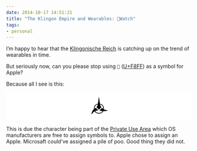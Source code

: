 ```yaml
---
date: 2014-10-17 14:51:21
title: "The Klingon Empire and Wearables: Watch"
tags:
- personal
---
```

I’m happy to hear that the [Klingonische Reich](http://en.memory-alpha.org/wiki/Klingon_Empire) is catching up on the trend of wearables in time.

But seriously now, can you please stop using `` ([U+F8FF](http://www.fileformat.info/info/unicode/char/f8ff)) as a symbol for Apple?

Because all I see is this:

![The Klingon Empire](/img/posts/klingon-empire.png)

This is due the character being part of the [Private Use Area](http://en.wikipedia.org/wiki/Private_Use_Areas) which OS manufacturers are free to assign symbols to. Apple chose to assign an Apple. Microsaft could’ve assigned a pile of poo. Good thing they did not.
